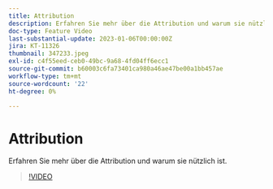 ```yaml
---
title: Attribution
description: Erfahren Sie mehr über die Attribution und warum sie nützlich ist.
doc-type: Feature Video
last-substantial-update: 2023-01-06T00:00:00Z
jira: KT-11326
thumbnail: 347233.jpeg
exl-id: c4f55eed-ceb0-49bc-9a68-4fd04ff6ecc1
source-git-commit: b60003c6fa73401ca980a46ae47be00a1bb457ae
workflow-type: tm+mt
source-wordcount: '22'
ht-degree: 0%

---
```


# Attribution

Erfahren Sie mehr über die Attribution und warum sie nützlich ist.

>[!VIDEO](https://video.tv.adobe.com/v/347233/?quality=12&learn=on)
